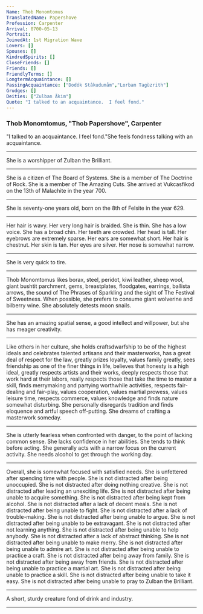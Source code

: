 ```yaml
---
Name: Thob Monomtomus
TranslatedName: Papershove
Profession: Carpenter 
Arrival: 0700-05-13
Portrait:
JoinedAt: 1st Migration Wave
Lovers: []
Spouses: []
KindredSpirits: []
CloseFriends: []
Friends: []
FriendlyTerms: []
LongtermAcquaintance: []
PassingAcquaintance: ["Dodók Stâkudumåm","Lorbam Tagùzrith"]
Grudges: []
Deities: ["Zulban Äkim"]
Quote: "I talked to an acquaintance.  I feel fond."
---
```


### Thob Monomtomus, "Thob Papershove", Carpenter

"I talked to an acquaintance.  I feel fond."She feels fondness talking with an acquaintance.  
***

She is a worshipper of Zulban the Brilliant.  
***

She is a citizen of The Board of Systems.   She is a member of The Doctrine of Rock.  She is a member of The Amazing Cuts.  She arrived at Vukcasfikod on the 13th of Malachite in the year 700.  
***

She is seventy-one years old, born on the 8th of Felsite in the year 629.   
***

Her hair is wavy.  Her very long hair is braided.  She is thin.  She has a low voice.  She has a broad chin.  Her teeth are crowded.  Her head is tall.  Her eyebrows are extremely sparse.  Her ears are somewhat short.  Her hair is  chestnut.  Her skin is tan.  Her eyes are silver.  Her nose is somewhat narrow.  
***

She is very quick to tire.  
***

Thob Monomtomus likes borax, steel, peridot, kiwi leather, sheep wool, giant bushtit parchment, gems, breastplates,  floodgates, earrings, ballista arrows, the sound of The Phrases of Sparkling and the sight of The Festival of Sweetness.  When possible, she prefers to consume giant wolverine and bilberry wine.  She absolutely detests moon snails.  
***

She  has an amazing spatial sense, a good intellect and willpower, but she has meager creativity.  
***

Like others in her culture, she holds craftsdwarfship to be of the highest ideals and celebrates talented artisans and their  masterworks, has a great deal of respect for the law, greatly prizes loyalty, values family greatly, sees friendship as one of the finer things in life, believes that honesty is a high ideal, greatly respects artists and their works, deeply respects  those that work hard at their labors, really respects those that take the time to master a skill, finds merrymaking and partying worthwhile activities, respects fair-dealing and fair-play, values cooperation, values martial prowess, values leisure  time, respects commerce, values knowledge and finds nature somewhat disturbing.  She personally disregards tradition and finds eloquence and artful speech off-putting.  She dreams of crafting a masterwork someday.  
***

She  is utterly fearless when confronted with danger, to the point of lacking common sense.  She lacks confidence in her abilities.  She tends to think before acting.  She generally acts with a narrow focus on the current activity.  She needs alcohol to  get through the working day.  
***

Overall, she is somewhat focused with satisfied needs.  She is unfettered after spending time with people.  She is not distracted after being unoccupied.  She is not distracted  after doing nothing creative.  She is not distracted after leading an unexciting life.  She is not distracted after being unable to acquire something.  She is not distracted after being kept from alcohol.  She is  not distracted after a lack of decent meals.  She is not distracted after being unable to fight.  She is not distracted after a lack of trouble-making.  She is not distracted after being unable to argue.  She is  not distracted after being unable to be extravagant.  She is not distracted after not learning anything.  She is not distracted after being unable to help anybody.  She is not distracted after a lack of abstract thinking.   She is not distracted after being unable to make merry.  She is not distracted after being unable to admire art.  She is not distracted after being unable to practice a craft.  She is not distracted after being  away from family.  She is not distracted after being away from friends.  She is not distracted after being unable to practice a martial art.  She is not distracted after being unable to practice a skill.  She is  not distracted after being unable to take it easy.  She is not distracted after being unable to pray to Zulban the Brilliant.  
***

A short, sturdy creature fond of drink and industry. 
***